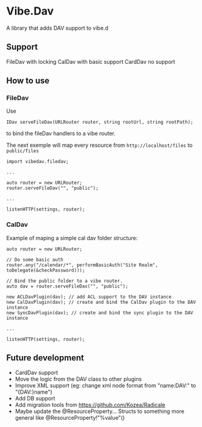 # Vibe.Dav

A library that adds DAV support to vibe.d

## Support

FileDav with locking
CalDav with basic support
CardDav no support

## How to use

### FileDav

Use

	IDav serveFileDav(URLRouter router, string rootUrl, string rootPath);

to bind the fileDav handlers to a vibe router.

The next exemple will map every resource from `http://localhost/files` to `public/files`

	import vibedav.filedav;

	...

	auto router = new URLRouter;
	router.serveFileDav("", "public");

	...

	listenHTTP(settings, router);

### CalDav


Example of maping a simple cal dav folder structure:

	auto router = new URLRouter;

	// Do some basic auth
	router.any("/calendar/*", performBasicAuth("Site Realm", toDelegate(&checkPassword)));

	// Bind the public folder to a vibe router.
	auto dav = router.serveFileDav("", "public");

	new ACLDavPlugin(dav); // add ACL support to the DAV instance
	new CalDavPlugin(dav); // create and bind the CalDav plugin to the DAV instance
	new SyncDavPlugin(dav); // create and bind the sync plugin to the DAV instance

	...

	listenHTTP(settings, router);



## Future development

* CardDav support
* Move the logic from the DAV class to other plugins
* Improve XML support (eg: change xml node format from "name:DAV:" to "{DAV:}name")
* Add DB support
* Add migration tools from https://github.com/Kozea/Radicale
* Maybe update the @ResourceProperty... Structs to something more general like @ResourceProperty!"<tag>%value</tag>"()

